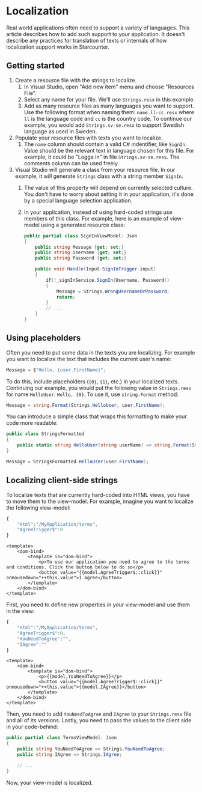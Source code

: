 # Localization

Real world applications often need to support a variety of languages. This article describes how to add such support to your application. It doesn't describe any practices for translation of texts or internals of how localization support works in Starcounter.

## Getting started

1. Create a resource file with the strings to localize.
   1. In Visual Studio, open "Add new item" menu and choose "Resources File".
   2. Select any name for your file. We'll use `Strings.resx` in this example.
   3. Add as many resource files as many languages you want to support. Use the following format when naming them: `name.ll-cc.resx` where `ll` is the language code and `cc` is the country code. To continue our example, you would add `Strings.sv-se.resx` to support Swedish language as used in Sweden.
2. Populate your resource files with texts you want to localize.
   1. The `name` column should contain a valid C\# indentifier, like `SignIn`. Value should be the relevant text in language chosen for this file. For example, it could be "Logga in" in file `Strings.sv-se.resx`. The comments column can be used freely.
3. Visual Studio will generate a class from your resource file. In our example, it will generate `Strings` class with a string member `SignIn`. 
   1. The value of this property will depend on currently selected culture. You don't have to worry about setting it in your application, it's done by a special language selection application. 
   2. In your application, instead of using hard-coded strings use members of this class. For example, here is an example of view-model using a generated resource class:

      ```csharp
      public partial class SignInViewModel: Json
      {
          public string Message {get; set;}
          public string Username {get; set;}
          public string Password {get; set;}

          public void Handle(Input.SignInTrigger input)
          {
              if(!_signInService.SignIn(Username, Password))
              {
                  Message = Strings.WrongUsernameOrPassword;
                  return;
              }
              // ...
          }
      }
      ```

## Using placeholders

Often you need to put some data in the texts you are localizing. For example you want to localize the text that includes the current user's name:

```csharp
Message = $"Hello, {user.FirstName}";
```

To do this, include placeholders \(`{0}`, `{1}`, etc.\) in your localized texts. Continuing our example, you would put the following value in `Strings.resx` for name `HelloUser`: `Hello, {0}`. To use it, use `string.Format` method:

```csharp
Message = string.Format(Strings.HelloUser, user.FirstName);
```

You can introduce a simple class that wraps this formatting to make your code more readable:

```csharp
public class StringsFormatted
{
    public static string HelloUser(string userName) => string.Format(Strings.HelloUser, userName);
}
```

```csharp
Message = StringsFormatted.HelloUser(user.FirstName);
```

## Localizing client-side strings

To localize texts that are currently hard-coded into HTML views, you have to move them to the view-model. For example, imagine you want to localize the following view-model:

```javascript
{
    "Html":"/MyApplication/terms",
    "AgreeTrigger$":0
}
```

```markup
<template>
    <dom-bind>
        <template is="dom-bind">
            <p>To use our application you need to agree to the terms and conditions. Click the button below to do so</p>
            <button value="{{model.AgreeTrigger$::click}}" onmousedown="++this.value">I agree</button>
        </template>
    </dom-bind>
</template>
```

First, you need to define new properties in your view-model and use them in the view:

```javascript
{
    "Html":"/MyApplication/terms",
    "AgreeTrigger$":0,
    "YouNeedToAgree":"",
    "IAgree":""
}
```

```markup
<template>
    <dom-bind>
        <template is="dom-bind">
            <p>{{model.YouNeedToAgree}}</p>
            <button value="{{model.AgreeTrigger$::click}}" onmousedown="++this.value">{{model.IAgree}}</button>
        </template>
    </dom-bind>
</template>
```

Then, you need to add `YouNeedToAgree` and `IAgree` to your `Strings.resx` file and all of its versions. Lastly, you need to pass the values to the client side in your code-behind:

```csharp
public partial class TermsViewModel: Json
{
    public string YouNeedToAgree => Strings.YouNeedToAgree;
    public string IAgree => Strings.IAgree;

    // ...
}
```

Now, your view-model is localized.

